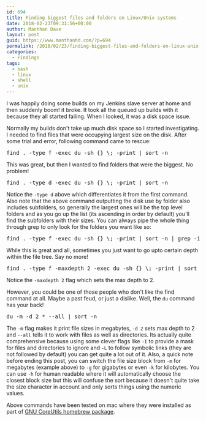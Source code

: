 ```yaml
---
id: 694
title: Finding biggest files and folders on Linux/Unix systems
date: 2018-02-23T09:31:56+00:00
author: Manthan Dave
layout: post
guid: https://www.manthanhd.com/?p=694
permalink: /2018/02/23/finding-biggest-files-and-folders-on-linux-unix-systems/
categories:
  - Findings
tags:
  - bash
  - linux
  - shell
  - unix
---
```

I was happily doing some builds on my Jenkins slave server at home and then suddenly boom! it broke. It took all the queued up builds with it because they all started failing. When I looked, it was a disk space issue.

Normally my builds don't take up much disk space so I started investigating. I needed to find files that were occupying largest size on the disk. After some trial and error, following command came to rescue:
<pre class="lang:sh decode:true ">find . -type f -exec du -sh {} \; -print | sort -n</pre>
This was great, but then I wanted to find folders that were the biggest. No problem!
<pre class="lang:default decode:true ">find . -type d -exec du -sh {} \; -print | sort -n</pre>
Notice the <code>-type d</code> above which differentiates it from the first command. Also note that the above command outputting the disk use by folder also includes subfolders, so generally the largest ones will be the top level folders and as you go up the list (its ascending in order by default) you'll find the subfolders with their sizes. You can always pipe the whole thing through grep to only look for the folders you want like so:
<pre class="lang:sh decode:true ">find . -type f -exec du -sh {} \; -print | sort -n | grep -i /target</pre>
While this is great and all, sometimes you just want to go upto certain depth within the file tree. Say no more!
<pre class="lang:sh decode:true ">find . -type f -maxdepth 2 -exec du -sh {} \; -print | sort -n | grep -i /target</pre>
Notice the `-maxdepth 2` flag which sets the max depth to 2.

However, you could be one of those people who don't like the find command at all. Maybe a past feud, or just a dislike. Well, the <code>du</code> command has your back!
<pre class="lang:sh decode:true">du -m -d 2 * --all | sort -n</pre>
The <code>-m</code> flag makes it print file sizes in megabytes, <code>-d 2</code> sets max depth to 2 and <code>--all</code> tells it to work with files as well as directories. Its actually quite comprehensive because using some clever flags like <code>-I</code> to provide a mask for files and directories to ignore and <code>-L</code> to follow symbolic links (they are not followed by default) you can get quite a lot out of it. Also, a quick note before ending this post, you can switch the file size block from <code>-m</code> for megabytes (example above) to <code>-g</code> for gigabytes or even <code>-k</code> for kilobytes. You can use <code>-h</code> for human readable where it will automatically choose the closest block size but this will confuse the sort because it doesn't quite take the size character in account and only sorts things using the numeric values.

Above commands have been tested on mac where they were installed as part of <a href="http://brewformulas.org/Coreutil">GNU CoreUtils homebrew package</a>.
